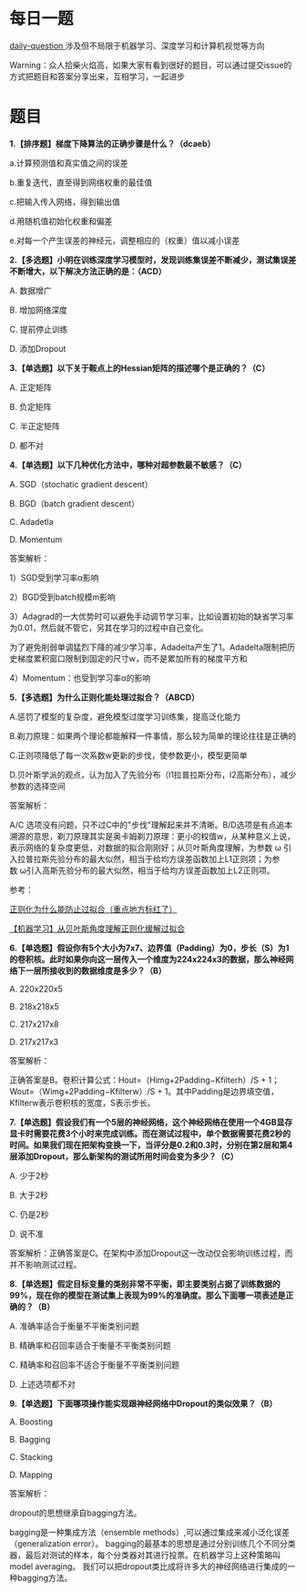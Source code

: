 # 每日一题

[daily-question ](https://github.com/amusi/daily-question) 涉及但不局限于机器学习、深度学习和计算机视觉等方向

Warning：众人拾柴火焰高，如果大家有看到很好的题目，可以通过提交issue的方式把题目和答案分享出来，互相学习，一起进步



# 题目

**1.【排序题】梯度下降算法的正确步骤是什么？（dcaeb）**

a.计算预测值和真实值之间的误差

b.重复迭代，直至得到网络权重的最佳值

c.把输入传入网络，得到输出值

d.用随机值初始化权重和偏差

e.对每一个产生误差的神经元，调整相应的（权重）值以减小误差


**2.【多选题】小明在训练深度学习模型时，发现训练集误差不断减少，测试集误差不断增大，以下解决方法正确的是：（ACD）**

A. 数据增广

B. 增加网络深度

C. 提前停止训练

D. 添加Dropout


**3.【单选题】以下关于鞍点上的Hessian矩阵的描述哪个是正确的？（C）**

A. 正定矩阵

B. 负定矩阵

C. 半正定矩阵

D. 都不对

**4.【单选题】以下几种优化方法中，哪种对超参数最不敏感？（C）**

A. SGD（stochatic gradient descent）

B. BGD（batch gradient descent）

C. Adadetla

D. Momentum

答案解析：

1）SGD受到学习率α影响

2）BGD受到batch规模m影响

3）Adagrad的一大优势时可以避免手动调节学习率，比如设置初始的缺省学习率为0.01，然后就不管它，另其在学习的过程中自己变化。

为了避免削弱单调猛烈下降的减少学习率，Adadelta产生了1。Adadelta限制把历史梯度累积窗口限制到固定的尺寸w，而不是累加所有的梯度平方和

4）Momentum：也受到学习率α的影响

**5.【多选题】为什么正则化能处理过拟合？（ABCD）**

A.惩罚了模型的复杂度，避免模型过度学习训练集，提高泛化能力

B.剃刀原理：如果两个理论都能解释一件事情，那么较为简单的理论往往是正确的

C.正则项降低了每一次系数w更新的步伐，使参数更小，模型更简单

D.贝叶斯学派的观点，认为加入了先验分布（l1拉普拉斯分布，l2高斯分布），减少参数的选择空间

答案解析：

A/C 选项没有问题，只不过C中的"步伐"理解起来并不清晰。B/D选项是有点追本溯源的意思，剃刀原理其实是奥卡姆剃刀原理：更小的权值w，从某种意义上说，表示网络的复杂度更低，对数据的拟合刚刚好；从贝叶斯角度理解，为参数 ω 引入拉普拉斯先验分布的最大似然，相当于给均方误差函数加上L1正则项；为参数 ω引入高斯先验分布的最大似然，相当于给均方误差函数加上L2正则项。


参考：

[正则化为什么能防止过拟合（重点地方标红了）](https://www.cnblogs.com/alexanderkun/p/6922428.html)

[【机器学习】从贝叶斯角度理解正则化缓解过拟合](https://blog.csdn.net/u014433413/article/details/78408983)

**6.【单选题】假设你有5个大小为7x7、边界值（Padding）为0，步长（S）为1的卷积核。此时如果你向这一层传入一个维度为224x224x3的数据，那么神经网络下一层所接收到的数据维度是多少？（B）**

A. 220x220x5

B. 218x218x5

C. 217x217x8

D. 217x217x3

答案解析：

正确答案是B。卷积计算公式：Hout=（Himg+2Padding−Kfilterh）/S + 1；Wout=（Wimg+2Padding−Kfilterw）/S + 1。其中Padding是边界填空值，Kfilterw表示卷积核的宽度，S表示步长。

**7.【单选题】假设我们有一个5层的神经网络，这个神经网络在使用一个4GB显存显卡时需要花费3个小时来完成训练。而在测试过程中，单个数据需要花费2秒的时间。如果我们现在把架构变换一下，当评分是0.2和0.3时，分别在第2层和第4层添加Dropout，那么新架构的测试所用时间会变为多少？（C）**

A. 少于2秒

B. 大于2秒

C. 仍是2秒

D. 说不准

答案解析：正确答案是C。在架构中添加Dropout这一改动仅会影响训练过程，而并不影响测试过程。

**8.【单选题】假定目标变量的类别非常不平衡，即主要类别占据了训练数据的99%，现在你的模型在测试集上表现为99%的准确度。那么下面哪一项表述是正确的？（B）**

A. 准确率适合于衡量不平衡类别问题

B. 精确率和召回率适合于衡量不平衡类别问题

C. 精确率和召回率不适合于衡量不平衡类别问题

D. 上述选项都不对

**9.【单选题】下面哪项操作能实现跟神经网络中Dropout的类似效果？（B）**

A. Boosting

B. Bagging

C. Stacking

D. Mapping

答案解析：

dropout的思想继承自bagging方法。

bagging是一种集成方法（ensemble methods）,可以通过集成来减小泛化误差（generalization error）。 
bagging的最基本的思想是通过分别训练几个不同分类器，最后对测试的样本，每个分类器对其进行投票。在机器学习上这种策略叫model averaging。 我们可以把dropout类比成将许多大的神经网络进行集成的一种bagging方法。 